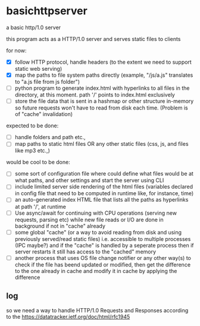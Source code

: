 # basichttpserver
a basic http/1.0 server

this program acts as a HTTP/1.0 server and serves static files to clients

for now:
- [X] follow HTTP protocol, handle headers (to the extent we need to support static web serving)
- [X] map the paths to file system paths directly (example, "/js/a.js" translates to "a.js file from js folder")
- [ ] python program to generate index.html with hyperlinks to all files in the directory, at this moment. path '/' points to index.html exclusively
- [ ] store the file data that is sent in a hashmap or other structure in-memory so future requests won't have to read from disk each time. (Problem is of "cache" invalidation) 

expected to be done:
- [ ] handle folders and path etc.,
- [ ] map paths to static html files OR any other static files (css, js, and files like mp3 etc.,)

would be cool to be done:
- [ ] some sort of configuration file where could define what files would be at what paths, and other settings and start the server using CLI
- [ ] include limited server side rendering of the html files (variables declared in config file that need to be computed in runtime like, for instance, time)
- [ ] an auto-generated index HTML file that lists all the paths as hyperlinks at path '/', at runtime
- [ ] Use async/await for continuing with CPU operations (serving new requests, parsing etc) while new file reads or I/O are done in background if not in "cache" already
- [ ] some global "cache" (or a way to avoid reading from disk and using previously served/read static files) i.e. accessible to multiple processes (IPC maybe?) and if the "cache" is handled by a seperate process then if server restarts it still has access to the "cached" memory
- [ ] another process that uses OS file change notifier or any other way(s) to check if the file has beend updated or modified, then get the difference to the one already in cache and modify it in cache by applying the difference

## log
so we need a way to handle HTTP/1.0 Requests and Responses according to the <https://datatracker.ietf.org/doc/html/rfc1945>